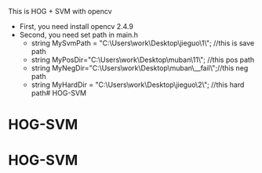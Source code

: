 This is HOG + SVM with opencv

- First, you need install opencv 2.4.9
- Second, you need set path in main.h
 	- string MySvmPath = "C:\\Users\\work\Desktop\\jieguo\\1\\";  //this is save path
	- string MyPosDir="C:\\Users\\work\\Desktop\\muban\\11\\"; 	  //this pos path
	- string MyNegDir="C:\\Users\\work\\Desktop\\muban\\__fail\\";//this neg path
	- string MyHardDir = "C:\\Users\\work\\Desktop\\jieguo\\2\\"; //this hard path# HOG-SVM
# HOG-SVM
# HOG-SVM
